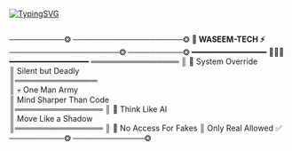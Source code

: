 <img src="https://i.imgur.com/dBaSKWF.gif" height="0" width="100%">

<a href="https://git.io/typing-svg"><img src="https://readme-typing-svg.demolab.com/?font=Black+Ops+One&size=50&pause=1000&color=1BAFBAFF&center=true&width=810&height=100&lines=+ROX%E4%BA%97%E0%B9%9BLEGEND;IS+THE+UPDATE+VERSION;OF+ROX%E4%BA%97%E0%B9%9BLEGEND;BEST+MULTI+DEVICE+BOT;CREATED+BY+WASEEMxLEGEND" alt="TypingSVG" /></a></p>

<img src="https://i.imgur.com/dBaSKWF.gif" height="0" width="100%">


──────────❂
────────────────────❂ 
**👑 WASEEM-TECH ⚡** 
────────────────────❂
──────────❂
━━━━━━━━━━━━━━━━
                🔰🔰🔰
━━━━━━━━━━━━━━━━━
════════════════
║  👾 System Override      
║  Silent but Deadly       
║═══════════════     
║  💀 One Man Army              
║  Mind Sharper Than Code   
║════════════════ 
║  🧠 Think Like AI            
║  Move Like a Shadow        
║════════════════
║  🔐 No Access For Fakes 
║    Only Real Allowed    ✅   
──────────❂
─────────────❂
<img src="https://i.imgur.com/dBaSKWF.gif" height="0" width="100%">
